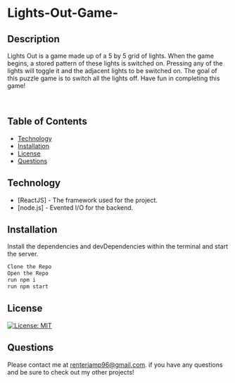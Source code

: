 # Lights-Out-Game-

## **Description**
Lights Out is a game made up of a 5 by 5 grid of lights. When the game begins, a stored pattern of these lights is switched on. Pressing any of the lights will toggle it and the adjacent lights to be switched on. The goal of this puzzle game is to switch all the lights off. Have fun in completing this game!

<br>

## Table of Contents

* [Technology](#Technology)
* [Installation](#Installation)
* [License](#license)
* [Questions](#questions)

## Technology

- [ReactJS] - The framework used for the project.
- [node.js] - Evented I/O for the backend.

## Installation

Install the dependencies and devDependencies within the terminal and start the server.

```sh
Clone the Repo
Open the Repo
run npm i
run npm start 
```

## **License**

[![License: MIT](https://img.shields.io/badge/License-MIT-yellow.svg)](https://opensource.org/licenses/MIT)


## **Questions**

Please contact me at <renteriamp96@gmail.com>. if you have any questions and be sure to check out my other projects!